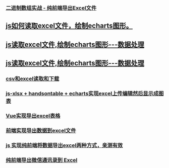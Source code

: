 ### [二进制数组实战 - 纯前端导出Excel文件](https://juejin.im/post/5c31a5086fb9a04a102f6f50)
## [js如何读取excel文件，绘制echarts图形。](https://juejin.im/post/5c15e1a6e51d4571a1577973)
## [js读取excel文件,绘制echarts图形---数据处理](https://juejin.im/post/5c15f3055188254caf189baf)
## [js读取excel文件,绘制echarts图形---数据处理](https://juejin.im/post/5c15f3055188254caf189baf)
### [csv和excel读取和下载](https://juejin.im/post/5b1fdbcc5188257d571f2c62)
### [js-xlsx + handsontable + echarts实现excel上传编辑然后显示成图表](https://juejin.im/post/5b924d096fb9a05cf67a6971)
### [Vue实现导出excel表格](https://juejin.im/post/5abb7855518825555d475215)
### [前端实现导出数据到excel文件](https://blog.csdn.net/github_36704158/article/details/78145732)
### [js 实现纯前端将数据导出excel两种方式，亲测有效](https://blog.csdn.net/hhzzcc_/article/details/80419396)
### [纯前端导出微信通讯录到 Excel](https://juejin.im/post/5bebd0e5f265da61417120a9)
